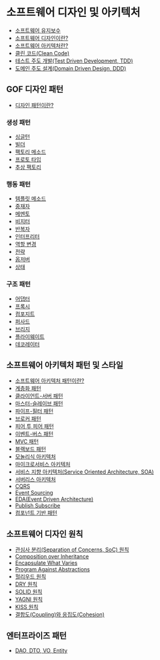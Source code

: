 # 소프트웨어 디자인 및 아키텍처
- [소프트웨어 유지보수]()
- [소프트웨어 디자인이란?]()
- [소프트웨어 아키텍처란?]()
- [클린 코드(Clean Code)]()
- [테스트 주도 개발(Test Driven Development, TDD)]()
- [도메인 주도 설계(Domain Driven Design, DDD)]()
## GOF 디자인 패턴
- [디자인 패턴이란?]()
### 생성 패턴
- [싱글턴]()
- [빌더]()
- [팩토리 메소드]()
- [프로토 타입]()
- [추상 팩토리]()
### 행동 패턴
- [템플릿 메소드]()
- [중재자]()
- [메멘토]()
- [비지터]()
- [반복자]()
- [인터프리터]()
- [역할 변경]()
- [전략]()
- [옵저버]()
- [상태]()
### 구조 패턴
- [어댑터]()
- [프록시]()
- [컴포지트]()
- [퍼사드]()
- [브리지]()
- [플라이웨이트]()
- [데코레이터]()
## 소프트웨어 아키텍처 패턴 및 스타일
- [소프트웨어 아키텍처 패턴이란?]()
- [계층화 패턴]()
- [클라이언트-서버 패턴]()
- [마스터-슬레이브 패턴]()
- [파이프-필터 패턴]()
- [브로커 패턴]()
- [피어 투 피어 패턴]()
- [이벤트-버스 패턴]()
- [MVC 패턴]()
- [블랙보드 패턴]()
- [모놀리식 아키텍처]()
- [마이크로서비스 아키텍처]() <!-- Service Mesh, API Gateway, Service Discovery -->
- [서비스 지향 아키텍처(Service Oriented Architecture, SOA)]()
- [서버리스 아키텍처]()
- [CQRS]()
- [Event Sourcing]()
- [EDA(Event Driven Architecture)]()
- [Publish Subscribe]()
- [컴포넌트 기반 패턴]()
## 소프트웨어 디자인 원칙
- [관심사 분리(Separation of Concerns, SoC) 원칙]()
- [Composition over Inheritance]()
- [Encapsulate What Varies]()
- [Program Against Abstractions]()
- [헐리우드 원칙]()
- [DRY 원칙]()
- [SOLID 원칙]()
- [YAGNI 원칙]()
- [KISS 원칙]()
- [결합도(Coupling)와 응집도(Cohesion)]()
## 엔터프라이즈 패턴
- [DAO, DTO, VO, Entity]()